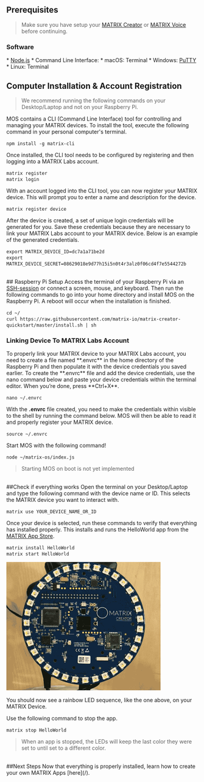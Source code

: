 ## Prerequisites
>Make sure you have setup your 
[MATRIX Creator](/matrix-creator/device-setup) or 
[MATRIX Voice](/matrix-voice/device-setup) before continuing.

<h3 style="padding-top:0;">Software</h3>
* <a href="https://nodejs.org/en/" target="_blank">Node.js</a>
* Command Line Interface:
    * macOS: Terminal
    * Windows: <a href="https://www.chiark.greenend.org.uk/~sgtatham/putty/latest.html" target="_blank">PuTTY</a>
    * Linux: Terminal

## Computer Installation & Account Registration
<!-- <h3 style="padding-top:0;">Setting Up Your Computer</h3> -->
>We recommend running the following commands on your Desktop/Laptop and not on your Raspberry Pi.

MOS contains a CLI (Command Line Interface) tool for controlling and managing your MATRIX devices. To install the tool, execute the following command in your personal computer's terminal.

``` language-bash
npm install -g matrix-cli
```

Once installed, the CLI tool needs to be configured by registering and then logging into a MATRIX Labs account.

``` language-bash
matrix register
matrix login
```

With an account logged into the CLI tool, you can now register your MATRIX device. This will prompt you to enter a name and description for the device.

```language-bash
matrix register device
```

After the device is created, a set of unique login credentials will be generated for you. Save these credentials because they are necessary to link your MATRIX Labs account to your MATRIX device. Below is an example of the generated credentials.

```language-bash
export MATRIX_DEVICE_ID=dc7a1a71be2d
export MATRIX_DEVICE_SECRET=08629018e9d77h15i5n0t4r3alz0f06cd4f7e5544272b
```
<br/>
## Raspberry Pi Setup
Access the terminal of your Raspberry Pi via an <a href="https://www.raspberrypi.org/documentation/remote-access/ssh/" target="_blank">SSH-session</a> or connect a screen, mouse, and keyboard. Then run the following commands to go into your home directory and install MOS on the Raspberry Pi. A reboot will occur when the installation is finished.

```language-bash
cd ~/
curl https://raw.githubusercontent.com/matrix-io/matrix-creator-quickstart/master/install.sh | sh
```

<h3 style="padding-top:0;">Linking Device To MATRIX Labs Account</h3>
To properly link your MATRIX device to your MATRIX Labs account, you need to create a file named **.envrc** in the home directory of the Raspberry Pi and then populate it with the device credentials you saved earlier. To create the **.envrc** file and add the device credentials, use the nano command below and paste your device credentials within the terminal editor. When you’re done, press **Ctrl+X**.

```language-bash
nano ~/.envrc
```

With the **.envrc** file created, you need to make the credentials within visible to the shell by running the command below. MOS will then be able to read it and properly register your MATRIX device.

```language-bash
source ~/.envrc
```

 Start MOS with the following command!

```language-bash
node ~/matrix-os/index.js
```

>Starting MOS on boot is not yet implemented

<br/>
##Check if everything works
Open the terminal on your Desktop/Laptop and type the following command with the device name or ID. This selects the MATRIX device you want to interact with.

```language-bash
matrix use YOUR_DEVICE_NAME_OR_ID
```

Once your device is selected, run these commands to verify that everything has installed properly. This installs and runs the HelloWorld app from the <a href="https://apps.matrix.one/#!/apps" target="_blank">MATRIX App Store</a>.

```language-bash
matrix install HelloWorld
matrix start HelloWorld
```

![](/matrix-os/img/hello-world.gif)

You should now see a rainbow LED sequence, like the one above, on your MATRIX Device. 

Use the following command to stop the app.

```language-bash
matrix stop HelloWorld
```
> When an app is stopped, the LEDs will keep the last color they were set to until set to a different color.

<br/>
##Next Steps
Now that everything is properly installed, learn how to create your own MATRIX Apps [here](/).